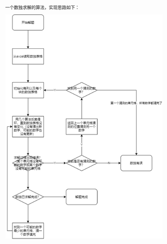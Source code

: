 一个数独求解的算法，实现思路如下：

![计算流程](https://github.com/jarrod01/shudu/blob/7503e4b47c59e16b835b188be638183dbdf29d8a/%E5%AE%9E%E7%8E%B0%E6%80%9D%E8%B7%AF.png)